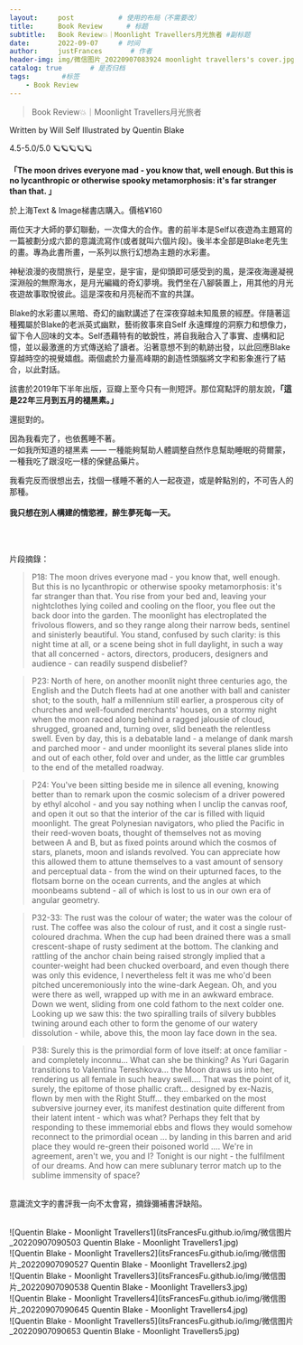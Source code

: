 ```yaml
---
layout:     post           # 使用的布局（不需要改）
title:      Book Review      # 标题 
subtitle:   Book Review💥｜Moonlight Travellers月光旅者 #副标题
date:       2022-09-07     # 时间
author:     justFrances       # 作者
header-img: img/微信图片_20220907083924 moonlight travellers's cover.jpg  #这篇文章标题背景图片
catalog: true       # 是否归档
tags:        #标签
    - Book Review
---
```


>Book Review💥｜Moonlight Travellers月光旅者

Written by Will Self
Illustrated by Quentin Blake

4.5-5.0/5.0 🪐🪐🪐🪐🪐

**「The moon drives everyone mad - you know that, well enough. But this is no lycanthropic or otherwise spooky metamorphosis: it's far stranger than that. 」**

於上海Text & Image梯書店購入。價格¥160

兩位天才大師的夢幻聯動，一次偉大的合作。書的前半本是Self以夜遊為主題寫的一篇被劃分成六節的意識流寫作(或者就叫六個片段)。後半本全部是Blake老先生的畫。專為此書所畫，一系列以旅行幻想為主題的水彩畫。

神秘浪漫的夜間旅行，是星空，是宇宙，是仰頭即可感受到的風，是深夜海邊凝視深淵般的無際海水，是月光編織的奇幻夢境。我們坐在八腳裝置上，用其他的月光夜遊故事取悅彼此。這是深夜和月亮秘而不宣的共謀。

Blake的水彩畫以黑暗、奇幻的幽默講述了在深夜穿越未知風景的經歷。伴隨著這種獨屬於Blake的老派英式幽默，藝術敘事來自Self 永遠輝煌的洞察力和想像力，留下令人回味的文本。Self憑藉特有的敏銳性，將自我融合入了事實、虛構和記憶，並以最激進的方式傳送給了讀者。沿著意想不到的軌跡出發，以此回應Blake穿越時空的視覺嬉戲。兩個處於力量高峰期的創造性頭腦將文字和影象進行了結合，以此對話。

該書於2019年下半年出版，豆瓣上至今只有一則短評。那位寫點評的朋友說，**「這是22年三月到五月的褪黑素。」**

還挺對的。

因為我看完了，也依舊睡不著。  
一如我所知道的褪黑素 —— 一種能夠幫助人體調整自然作息幫助睡眠的荷爾蒙，一種我吃了跟沒吃一樣的保健品藥片。

我看完反而很想出去，找個一樣睡不著的人一起夜遊，或是幹點別的，不可告人的那種。  
<br/> 
**我只想在別人構建的情慾裡，醉生夢死每一天。**     

<br/> 
<br/> 

片段摘錄：
>P18: The moon drives everyone mad - you know that, well enough. But this is no lycanthropic or otherwise spooky metamorphosis: it's far stranger than that. You rise from your bed and, leaving your nightclothes lying coiled and cooling on the floor, you flee out the back door into the garden. The moonlight has electroplated the frivolous flowers, and so they range along their narrow beds, sentinel and sinisterly beautiful. You stand, confused by such clarity: is this night time at all, or a scene being shot in full daylight, in such a way that all concerned - actors, directors, producers, designers and audience - can readily suspend disbelief?

>P23: North of here, on another moonlit night three centuries ago, the English and the Dutch fleets had at one another with ball and canister shot; to the south, half a millennium still earlier, a prosperous city of churches and well-founded merchants' houses, on a stormy night when the moon raced along behind a ragged jalousie of cloud, shrugged, groaned and, turning over, slid beneath the relentless swell. Even by day, this is a debatable land - a melange of dank marsh and parched moor - and under moonlight its several planes slide into and out of each other, fold over and under, as the little car grumbles to the end of the metalled roadway.

>P24: You've been sitting beside me in silence all evening, knowing better than to remark upon the cosmic solecism of a driver powered by ethyl alcohol - and you say nothing when I unclip the canvas roof, and open it out so that the interior of the car is filled with liquid moonlight. The great Polynesian navigators, who plied the Pacific in their reed-woven boats, thought of themselves not as moving between A and B, but as fixed points around which the cosmos of stars, planets, moon and islands revolved. You can appreciate how this allowed them to attune themselves to a vast amount of sensory and perceptual data - from the wind on their upturned faces, to the flotsam borne on the ocean currents, and the angles at which moonbeams subtend - all of which is lost to us in our own era of angular geometry.

>P32-33: The rust was the colour of water; the water was the colour of rust. The coffee was also the colour of rust, and it cost a single rust-coloured drachma. When the cup had been drained there was a small crescent-shape of rusty sediment at the bottom. The clanking and rattling of the anchor chain being raised strongly implied that a counter-weight had been chucked overboard, and even though there was only this evidence, I nevertheless felt it was me who'd been pitched unceremoniously into the wine-dark Aegean. Oh, and you were there as well, wrapped up with me in an awkward embrace. Down we went, sliding from one cold fathom to the next colder one. Looking up we saw this: the two spiralling trails of silvery bubbles twining around each other to form the genome of our watery dissolution - while, above this, the moon lay face down in the sea.

>P38: Surely this is the primordial form of love itself: at once familiar - and completely inconnu... What can she be thinking? As Yuri Gagarin transitions to Valentina Tereshkova... the Moon draws us into her, rendering us all female in such heavy swell…. That was the point of it, surely, the epitome of those phallic craft… designed by ex-Nazis, flown by men with the Right Stuff... they embarked on the most subversive journey ever, its manifest destination quite different from their latent intent - which was what? Perhaps they felt that by responding to these immemorial ebbs and flows they would somehow reconnect to the primordial ocean ... by landing in this barren and arid place they would re-green their poisoned world .... We're in agreement, aren't we, you and I? Tonight is our night - the fulfilment of our dreams. And how can mere sublunary terror match up to the sublime immensity of space?

<br/> 
意識流文字的書評我一向不太會寫，摘錄彌補書評缺陷。
<br/> 
<br/> 

![Quentin Blake - Moonlight Travellers1](itsFrancesFu.github.io/img/微信图片_20220907090503 Quentin Blake - Moonlight Travellers1.jpg)  
![Quentin Blake - Moonlight Travellers2](itsFrancesFu.github.io/img/微信图片_20220907090527 Quentin Blake - Moonlight Travellers2.jpg)  
![Quentin Blake - Moonlight Travellers3](itsFrancesFu.github.io/img/微信图片_20220907090538 Quentin Blake - Moonlight Travellers3.jpg)  
![Quentin Blake - Moonlight Travellers4](itsFrancesFu.github.io/img/微信图片_20220907090645 Quentin Blake - Moonlight Travellers4.jpg)  
![Quentin Blake - Moonlight Travellers5](itsFrancesFu.github.io/img/微信图片_20220907090653 Quentin Blake - Moonlight Travellers5.jpg)  
